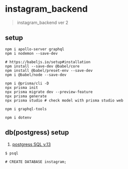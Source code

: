 # instagram_backend
> instagram_backend ver 2


## setup

```
npm i apollo-server graphql
npm i nodemon --save-dev

# https://babeljs.io/setup#installation
npm install --save-dev @babel/core
npm install @babel/preset-env --save-dev
npm i @babel/node --save-dev

npm i @prisma/cli -D
npx prisma init
npx prisma migrate dev --preview-feature
npx prisma generate
npx prisma studio # check model with prisma studio web

npm i graphql-tools

npm i dotenv
```

## db(postgress) setup

1. [postgress SQL v.13](https://postgresapp.com/downloads.html)

```
$ psql

# CREATE DATABASE instagram;
```